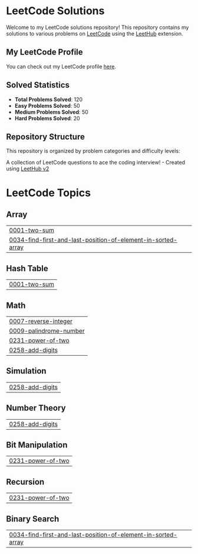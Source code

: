 # LeetCode Solutions

Welcome to my LeetCode solutions repository! This repository contains my solutions to various problems on [LeetCode](https://leetcode.com/) using the [LeetHub](https://github.com/QasimWani/LeetHub) extension.

## My LeetCode Profile

You can check out my LeetCode profile [here](https://leetcode.com/AranavMahalpure/).

## Solved Statistics

- **Total Problems Solved**: 120 
- **Easy Problems Solved**: 50 
- **Medium Problems Solved**: 50
- **Hard Problems Solved**: 20

## Repository Structure

This repository is organized by problem categories and difficulty levels:


A collection of LeetCode questions to ace the coding interview! - Created using [LeetHub v2](https://github.com/arunbhardwaj/LeetHub-2.0)
<!---LeetCode Topics Start-->
# LeetCode Topics
## Array
|  |
| ------- |
| [0001-two-sum](https://github.com/AranavMahalpure/LeetCode-DSA-Daily-Problem-Solving/tree/master/0001-two-sum) |
| [0034-find-first-and-last-position-of-element-in-sorted-array](https://github.com/AranavMahalpure/LeetCode-DSA-Daily-Problem-Solving/tree/master/0034-find-first-and-last-position-of-element-in-sorted-array) |
## Hash Table
|  |
| ------- |
| [0001-two-sum](https://github.com/AranavMahalpure/LeetCode-DSA-Daily-Problem-Solving/tree/master/0001-two-sum) |
## Math
|  |
| ------- |
| [0007-reverse-integer](https://github.com/AranavMahalpure/LeetCode-DSA-Daily-Problem-Solving/tree/master/0007-reverse-integer) |
| [0009-palindrome-number](https://github.com/AranavMahalpure/LeetCode-DSA-Daily-Problem-Solving/tree/master/0009-palindrome-number) |
| [0231-power-of-two](https://github.com/AranavMahalpure/LeetCode-DSA-Daily-Problem-Solving/tree/master/0231-power-of-two) |
| [0258-add-digits](https://github.com/AranavMahalpure/LeetCode-DSA-Daily-Problem-Solving/tree/master/0258-add-digits) |
## Simulation
|  |
| ------- |
| [0258-add-digits](https://github.com/AranavMahalpure/LeetCode-DSA-Daily-Problem-Solving/tree/master/0258-add-digits) |
## Number Theory
|  |
| ------- |
| [0258-add-digits](https://github.com/AranavMahalpure/LeetCode-DSA-Daily-Problem-Solving/tree/master/0258-add-digits) |
## Bit Manipulation
|  |
| ------- |
| [0231-power-of-two](https://github.com/AranavMahalpure/LeetCode-DSA-Daily-Problem-Solving/tree/master/0231-power-of-two) |
## Recursion
|  |
| ------- |
| [0231-power-of-two](https://github.com/AranavMahalpure/LeetCode-DSA-Daily-Problem-Solving/tree/master/0231-power-of-two) |
## Binary Search
|  |
| ------- |
| [0034-find-first-and-last-position-of-element-in-sorted-array](https://github.com/AranavMahalpure/LeetCode-DSA-Daily-Problem-Solving/tree/master/0034-find-first-and-last-position-of-element-in-sorted-array) |
<!---LeetCode Topics End-->
